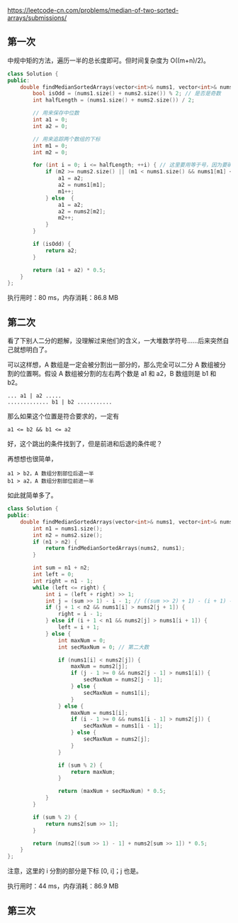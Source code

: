 <https://leetcode-cn.com/problems/median-of-two-sorted-arrays/submissions/>


## 第一次

中规中矩的方法，遍历一半的总长度即可。但时间复杂度为 O((m+n)/2)。

```c++
class Solution {
public:
    double findMedianSortedArrays(vector<int>& nums1, vector<int>& nums2) {
        bool isOdd = (nums1.size() + nums2.size()) % 2; // 是否是奇数
        int halfLength = (nums1.size() + nums2.size()) / 2;

        // 用来保存中位数
        int a1 = 0;
        int a2 = 0;

        // 用来追踪两个数组的下标
        int m1 = 0;
        int m2 = 0;

        for (int i = 0; i <= halfLength; ++i) { // 这里要用等于号，因为要确保 a2 也拿到值
            if (m2 >= nums2.size() || (m1 < nums1.size() && nums1[m1] <= nums2[m2])) {
                a1 = a2;
                a2 = nums1[m1];
                m1++;
            } else  {
                a1 = a2;
                a2 = nums2[m2];
                m2++;
            }
        }

        if (isOdd) {
            return a2;
        }

        return (a1 + a2) * 0.5;
    }
};
```
执行用时：80 ms，内存消耗：86.8 MB

## 第二次

看了下别人二分的题解，没理解过来他们的含义，一大堆数学符号......后来突然自己就想明白了。

可以这样想，A 数组是一定会被分割出一部分的，那么完全可以二分 A 数组被分割的位置啊。假设 A 数组被分割的左右两个数是 a1 和 a2，B 数组则是 b1 和 b2。

```
... a1 | a2 .....
............. b1 | b2 ...........
```

那么如果这个位置是符合要求的，一定有

```
a1 <= b2 && b1 <= a2
```

好，这个跳出的条件找到了，但是前进和后退的条件呢？

再想想也很简单，

```
a1 > b2，A 数组分割部位后退一半
b1 > a2，A 数组分割部位前进一半
```

如此就简单多了。

```c++
class Solution {
public:
    double findMedianSortedArrays(vector<int>& nums1, vector<int>& nums2) {
        int n1 = nums1.size();
        int n2 = nums2.size();
        if (n1 > n2) {
            return findMedianSortedArrays(nums2, nums1);
        }

        int sum = n1 + n2;
        int left = 0;
        int right = n1 - 1;
        while (left <= right) {
            int i = (left + right) >> 1;
            int j = (sum >> 1) - i - 1; // ((sum >> 2) + 1) - (i + 1) - 1;
            if (j + 1 < n2 && nums1[i] > nums2[j + 1]) {
                right = i - 1;
            } else if (i + 1 < n1 && nums2[j] > nums1[i + 1]) {
                left = i + 1;
            } else {
                int maxNum = 0;
                int secMaxNum = 0; // 第二大数

                if (nums1[i] < nums2[j]) {
                    maxNum = nums2[j];
                    if (j - 1 >= 0 && nums2[j - 1] > nums1[i]) {
                        secMaxNum = nums2[j - 1];
                    } else {
                        secMaxNum = nums1[i];
                    }
                } else {
                    maxNum = nums1[i];
                    if (i - 1 >= 0 && nums1[i - 1] > nums2[j]) {
                        secMaxNum = nums1[i - 1];
                    } else {
                        secMaxNum = nums2[j];
                    }
                }

                if (sum % 2) {
                    return maxNum;
                }

                return (maxNum + secMaxNum) * 0.5;
            }
        }

        if (sum % 2) {
            return nums2[sum >> 1];
        }

        return (nums2[(sum >> 1) - 1] + nums2[sum >> 1]) * 0.5;
    }
};
```

注意，这里的 i 分割的部分是下标 [0, i]；j 也是。

执行用时：44 ms，内存消耗：86.9 MB

## 第三次

